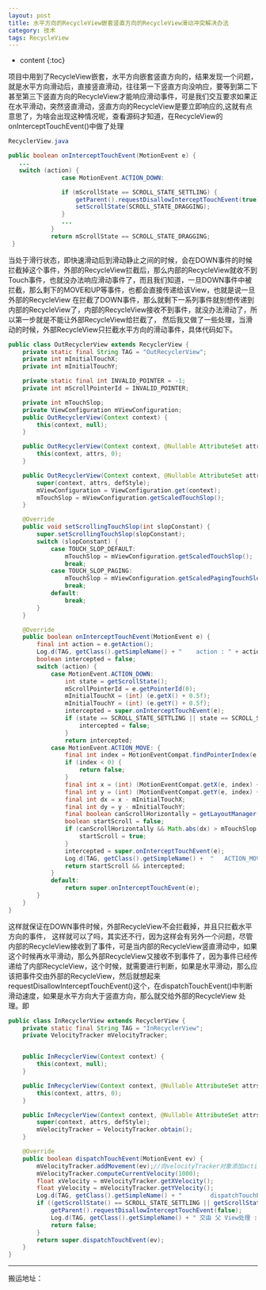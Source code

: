 ```yaml
---
layout: post
title: 水平方向的RecycleView嵌套竖直方向的RecycleView滑动冲突解决办法
category: 技术
tags: RecycleView 
---
```

* content
{:toc}

项目中用到了RecycleView嵌套，水平方向嵌套竖直方向的，结果发现一个问题，就是水平方向滑动后，直接竖直滑动，往往第一下竖直方向没响应，要等到第二下甚至第三下竖直方向的RecycleView才能响应滑动事件，可是我们交互要求如果正在水平滑动，突然竖直滑动，竖直方向的RecycleView是要立即响应的,这就有点意思了，为啥会出现这种情况呢，查看源码才知道，在RecycleView的onInterceptTouchEvent()中做了处理

```java
RecyclerView.java

public boolean onInterceptTouchEvent(MotionEvent e) {
   ...
   switch (action) {
               case MotionEvent.ACTION_DOWN:

               if (mScrollState == SCROLL_STATE_SETTLING) {
                   getParent().requestDisallowInterceptTouchEvent(true);
                   setScrollState(SCROLL_STATE_DRAGGING);
               }
               ...
            }
            return mScrollState == SCROLL_STATE_DRAGGING;
 }

```
当处于滑行状态，即快速滑动后到滑动静止之间的时候，会在DOWN事件的时候拦截掉这个事件，外部的RecycleView拦截后，那么内部的RecycleView就收不到Touch事件，也就没办法响应滑动事件了，而且我们知道，一旦DOWN事件中被拦截，那么剩下的MOVE和UP等事件，也都会直接传递给该View，也就是说一旦外部的RecycleView 在拦截了DOWN事件，那么就剩下一系列事件就别想传递到内部的RecycleView了，内部的RecycleView接收不到事件，就没办法滑动了，所以第一步就是不能让外部RecycleView给拦截了，
然后我又做了一些处理，当滑动的时候，外部RecycleView只拦截水平方向的滑动事件，具体代码如下。

```java
public class OutRecyclerView extends RecyclerView {
    private static final String TAG = "OutRecyclerView";
    private int mInitialTouchX;
    private int mInitialTouchY;

    private static final int INVALID_POINTER = -1;
    private int mScrollPointerId = INVALID_POINTER;

    private int mTouchSlop;
    private ViewConfiguration mViewConfiguration;
    public OutRecyclerView(Context context) {
        this(context, null);
    }

    public OutRecyclerView(Context context, @Nullable AttributeSet attrs) {
        this(context, attrs, 0);
    }

    public OutRecyclerView(Context context, @Nullable AttributeSet attrs, int defStyle) {
        super(context, attrs, defStyle);
        mViewConfiguration = ViewConfiguration.get(context);
        mTouchSlop = mViewConfiguration.getScaledTouchSlop();
    }

    @Override
    public void setScrollingTouchSlop(int slopConstant) {
        super.setScrollingTouchSlop(slopConstant);
        switch (slopConstant) {
            case TOUCH_SLOP_DEFAULT:
                mTouchSlop = mViewConfiguration.getScaledTouchSlop();
                break;
            case TOUCH_SLOP_PAGING:
                mTouchSlop = mViewConfiguration.getScaledPagingTouchSlop();
                break;
            default:
                break;
        }
    }

    @Override
    public boolean onInterceptTouchEvent(MotionEvent e) {
        final int action = e.getAction();
        Log.d(TAG, getClass().getSimpleName() + "    action : " + action + "   getScrollState: " + getScrollState() + "  ");
        boolean intercepted = false;
        switch (action) {
            case MotionEvent.ACTION_DOWN:
                int state = getScrollState();
                mScrollPointerId = e.getPointerId(0);
                mInitialTouchX = (int) (e.getX() + 0.5f);
                mInitialTouchY = (int) (e.getY() + 0.5f);
                intercepted = super.onInterceptTouchEvent(e);
                if (state == SCROLL_STATE_SETTLING || state == SCROLL_STATE_DRAGGING) {
                    intercepted = false;
                }
                return intercepted;
            case MotionEvent.ACTION_MOVE: {
                final int index = MotionEventCompat.findPointerIndex(e, mScrollPointerId);
                if (index < 0) {
                    return false;
                }
                final int x = (int) (MotionEventCompat.getX(e, index) + 0.5f);
                final int y = (int) (MotionEventCompat.getY(e, index) + 0.5f);
                final int dx = x - mInitialTouchX;
                final int dy = y - mInitialTouchY;
                final boolean canScrollHorizontally = getLayoutManager().canScrollHorizontally();
                boolean startScroll = false;
                if (canScrollHorizontally && Math.abs(dx) > mTouchSlop && (Math.abs(dx) >= Math.abs(dy))) {
                    startScroll = true;
                }
                intercepted = super.onInterceptTouchEvent(e);
                Log.d(TAG, getClass().getSimpleName() +  "   ACTION_MOVE  : intercepted: " + intercepted + "   startScroll: " + startScroll);
                return startScroll && intercepted;
            }
            default:
                return super.onInterceptTouchEvent(e);
        }
    }
}

```
这样就保证在DOWN事件时候，外部RecycleView不会拦截掉，并且只拦截水平方向的事件，
这样就可以了吗，其实还不行，因为这样会有另外一个问题，尽管内部的RecycleView接收到了事件，可是当内部的RecycleView竖直滑动中，如果这个时候再水平滑动，那么外部RecycleView又接收不到事件了，因为事件已经传递给了内部RecycleView，这个时候，就需要进行判断，如果是水平滑动，那么应该把事件交由外部的RecycleView，然后就想起来requestDisallowInterceptTouchEvent()这个，在dispatchTouchEvent()中判断滑动速度，如果是水平方向大于竖直方向，那么就交给外部的RecycleView 处理。即

```java
public class InRecyclerView extends RecyclerView {
    private static final String TAG = "InRecyclerView";
    private VelocityTracker mVelocityTracker;


    public InRecyclerView(Context context) {
        this(context, null);
    }

    public InRecyclerView(Context context, @Nullable AttributeSet attrs) {
        this(context, attrs, 0);
    }

    public InRecyclerView(Context context, @Nullable AttributeSet attrs, int defStyle) {
        super(context, attrs, defStyle);
        mVelocityTracker = VelocityTracker.obtain();
    }

    @Override
    public boolean dispatchTouchEvent(MotionEvent ev) {
        mVelocityTracker.addMovement(ev);//向velocityTracker对象添加action
        mVelocityTracker.computeCurrentVelocity(1000);
        float xVelocity = mVelocityTracker.getXVelocity();
        float yVelocity = mVelocityTracker.getYVelocity();
        Log.d(TAG, getClass().getSimpleName() + "        dispatchTouchEvent  ：   xVelocity : " + xVelocity + "   yVelocity: " + yVelocity + "  getScrollState:" + getScrollState());
        if ((getScrollState() == SCROLL_STATE_SETTLING || getScrollState() == SCROLL_STATE_DRAGGING) && (Math.abs(xVelocity) > Math.abs(yVelocity))) {
            getParent().requestDisallowInterceptTouchEvent(false);
            Log.d(TAG, getClass().getSimpleName() + " 交由 父 View处理 : ");
            return false;
        }
        return super.dispatchTouchEvent(ev);
    }
}
```

---
搬运地址：
